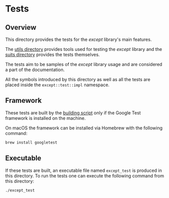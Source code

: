 # Tests

## Overview

This directory provides the tests for the *except* library's main features.

The [utils directory](utils) provides tools used for testing the *except*
library and the [suits directory](suits) provides the tests themselves.

The tests aim to be samples of the *except* library usage and are considered
a part of the documentation.

All the symbols introduced by this directory as well as all the tests are placed
inside the `except::test::impl` namespace.

## Framework

These tests are built by the [building script](../../build.sh) only if
the Google Test framework is installed on the machine.

On macOS the framework can be installed via Homebrew with the following command:

```bash
brew install googletest
```

## Executable

If these tests are built, an executable file named `except_test` is produced
in this directory. To run the tests one can execute the following command from
this directory:

```bash
./except_test
```
